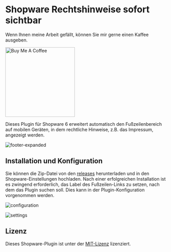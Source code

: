 # Shopware Rechtshinweise sofort sichtbar

Wenn Ihnen meine Arbeit gefällt, können Sie mir gerne einen Kaffee ausgeben.

<a href="https://www.buymeacoffee.com/sebastianvolk" target="_blank"><img src="https://cdn.buymeacoffee.com/buttons/default-blue.png" alt="Buy Me A Coffee" width="217" heigth="51" ></a>

Dieses Plugin für Shopware 6 erweitert automatisch den Fußzeilenbereich auf mobilen Geräten, in dem rechtliche Hinweise, z.B. das Impressum, angezeigt werden.

![footer-expanded](https://user-images.githubusercontent.com/45712972/83969331-b7965200-a8cf-11ea-8154-647373d93c45.PNG)

## Installation und Konfiguration

Sie können die Zip-Datei von den [releases](https://github.com/sebastianvolk/ShopwareLegalNoticesImmediatelyVisible/releases/latest) herunterladen und in den Shopware-Einstellungen hochladen. Nach einer erfolgreichen Installation ist es zwingend erforderlich, das Label des Fußzeilen-Links zu setzen, nach dem das Plugin suchen soll. Dies kann in der Plugin-Konfiguration vorgenommen werden.

![configuration](https://user-images.githubusercontent.com/45712972/83969330-b6fdbb80-a8cf-11ea-8dba-44787f344dda.PNG)

![settings](https://user-images.githubusercontent.com/45712972/83969333-b7965200-a8cf-11ea-8ee0-c43bd30ab38e.PNG)

## Lizenz

Dieses Shopware-Plugin ist unter der [MIT-Lizenz](https://github.com/sebastianvolk/ShopwareLegalNoticesImmediatelyVisible/blob/master/LICENSE) lizenziert.

